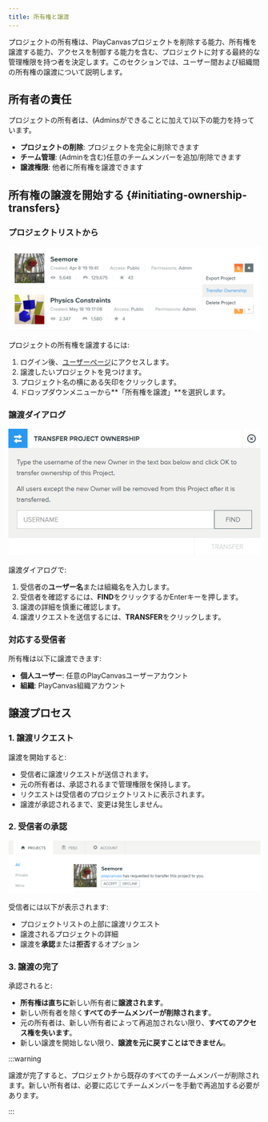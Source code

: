 ```yaml
---
title: 所有権と譲渡
---
```


プロジェクトの所有権は、PlayCanvasプロジェクトを削除する能力、所有権を譲渡する能力、アクセスを制御する能力を含む、プロジェクトに対する最終的な管理権限を持つ者を決定します。このセクションでは、ユーザー間および組織間の所有権の譲渡について説明します。

## 所有者の責任

プロジェクトの所有者は、(Adminsができることに加えて)以下の能力を持っています。

- **プロジェクトの削除**: プロジェクトを完全に削除できます
- **チーム管理**: (Adminを含む)任意のチームメンバーを追加/削除できます
- **譲渡権限**: 他者に所有権を譲渡できます

## 所有権の譲渡を開始する {#initiating-ownership-transfers}

### プロジェクトリストから

![Transfer Ownership Menu](/img/user-manual/editor/projects/transfer-ownership.png)

プロジェクトの所有権を譲渡するには:

1. ログイン後、[ユーザーページ](https://playcanvas.com/)にアクセスします。
2. 譲渡したいプロジェクトを見つけます。
3. プロジェクト名の横にある矢印をクリックします。
4. ドロップダウンメニューから**「所有権を譲渡」**を選択します。

### 譲渡ダイアログ

![Transfer Ownership Dialog](/img/user-manual/editor/projects/transfer-ownership-dialog.png)

譲渡ダイアログで:

1. 受信者の**ユーザー名**または組織名を入力します。
2. 受信者を確認するには、**FIND**をクリックするかEnterキーを押します。
3. 譲渡の詳細を慎重に確認します。
4. 譲渡リクエストを送信するには、**TRANSFER**をクリックします。

### 対応する受信者

所有権は以下に譲渡できます:

- **個人ユーザー**: 任意のPlayCanvasユーザーアカウント
- **組織**: PlayCanvas組織アカウント

## 譲渡プロセス

### 1. 譲渡リクエスト

譲渡を開始すると:

- 受信者に譲渡リクエストが送信されます。
- 元の所有者は、承認されるまで管理権限を保持します。
- リクエストは受信者のプロジェクトリストに表示されます。
- 譲渡が承認されるまで、変更は発生しません。

### 2. 受信者の承認

![Transfer Ownership Accept](/img/user-manual/editor/projects/accept-transfer.png)

受信者には以下が表示されます:

- プロジェクトリストの上部に譲渡リクエスト
- 譲渡されるプロジェクトの詳細
- 譲渡を**承認**または**拒否**するオプション

### 3. 譲渡の完了

承認されると:

- **所有権は直ちに**新しい所有者に**譲渡されます**。
- 新しい所有者を除く**すべてのチームメンバーが削除されます**。
- 元の所有者は、新しい所有者によって再追加されない限り、**すべてのアクセス権を失います**。
- 新しい譲渡を開始しない限り、**譲渡を元に戻すことはできません**。

:::warning

譲渡が完了すると、プロジェクトから既存のすべてのチームメンバーが削除されます。新しい所有者は、必要に応じてチームメンバーを手動で再追加する必要があります。

:::
